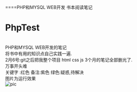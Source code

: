 ====PHP和MYSQL WEB开发 书本阅读笔记
# PhpTest
<br/>PHP和MYSQL WEB开发的笔记
<br/>将书中有用的知识点自己实践一遍.
<br/>2月6号:git之后把我整个项目 html css js 3个月的笔记全部删光了.<br/>
万事开头难<br/>
关键字 :红色  备注:紫色 绿色:疑惑,待解决<br/>
图片为运行效果<br/>
![pic](https://github.com/buffge/PhpTest/test/火狐截图_2017-02-06T20-30-20.525Z.png "脚本运行效果")  
